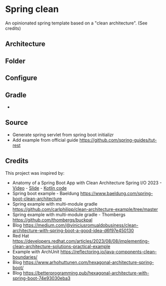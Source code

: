 # Spring clean

An opinionated spring template based on a "clean architecture". (See credits)

## Architecture

## Folder

## Configure



## Gradle

- 


## Source

- Generate spring servlet from spring boot initializr
- Add example from official guide <https://github.com/spring-guides/tut-rest>

## Credits

This project was inspired by:

- Anatomy of a Spring Boot App with Clean Architecture Spring I/O 2023 - [Video](https://www.youtube.com/watch?v=mbNzUkNjrnA) - [Slide](https://www.slideshare.net/StevePember/anatomy-of-a-spring-boot-app-with-clean-architecture-spring-io-2023) - [ Kotlin code](https://github.com/spember/spring-shoestore)
- Spring boot example - Baeldung <https://www.baeldung.com/spring-boot-clean-architecture>
- Spring example with multi-module gradle <https://github.com/carlphilipp/clean-architecture-example/tree/master>
- Spring example with multi-module gradle - Thombergs <https://github.com/thombergs/buckpal>
- Blog <https://medium.com/@viniciusromualdobusiness/clean-architecture-with-spring-boot-a-good-idea-d6f97e450130>
- Red Hat <https://developers.redhat.com/articles/2023/08/08/implementing-clean-architecture-solutions-practical-example>
- Example with ArchUnit <https://reflectoring.io/java-components-clean-boundaries/>
- Blog <https://www.arhohuttunen.com/hexagonal-architecture-spring-boot/>
- Blog <https://betterprogramming.pub/hexagonal-architecture-with-spring-boot-74e93030eba3>